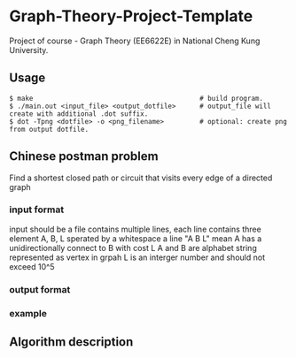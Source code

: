 # Graph-Theory-Project-Template
Project of course - Graph Theory (EE6622E) in National Cheng Kung University.

## Usage

```
$ make                                          # build program.
$ ./main.out <input_file> <output_dotfile>      # output_file will create with additional .dot suffix.
$ dot -Tpng <dotfile> -o <png_filename>         # optional: create png from output dotfile.
```

## Chinese postman problem 

Find a shortest closed path or circuit that visits every edge of a directed graph

### input format

input should be a file contains multiple lines,
each line contains three element A, B, L sperated by a whitespace
a line "A B L" mean A has a unidirectionally connect to B with cost L
A and B are alphabet string represented as vertex in grpah
L is an interger number and should not exceed 10^5 

### output format

### example

## Algorithm description
    
    

